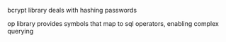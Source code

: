 bcrypt library deals with hashing passwords

op library provides symbols that map to sql operators, enabling complex querying